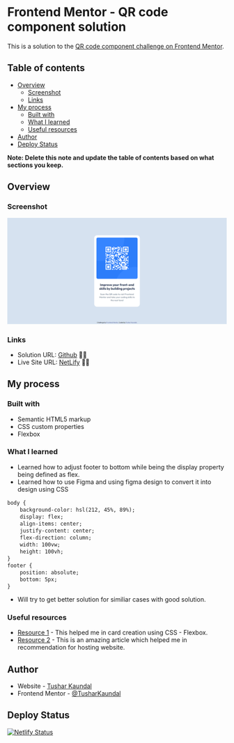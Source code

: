 # Frontend Mentor - QR code component solution

This is a solution to the [QR code component challenge on Frontend Mentor](https://www.frontendmentor.io/challenges/qr-code-component-iux_sIO_H).

## Table of contents

- [Overview](#overview)
  - [Screenshot](#screenshot)
  - [Links](#links)
- [My process](#my-process)
  - [Built with](#built-with)
  - [What I learned](#what-i-learned)
  - [Useful resources](#useful-resources)
- [Author](#author)
- [Deploy Status](#deploy-status)

**Note: Delete this note and update the table of contents based on what sections you keep.**

## Overview

### Screenshot

![](https://github.com/TusharKaundal/QR_code/blob/0d641b86c26592d616bba75c7595fbd7da3eb79e/images/screenshot-desktop.png)

### Links

- Solution URL: [Github](https://github.com/TusharKaundal/QR_code) 🎉🎉
- Live Site URL: [NetLify](https://stately-cobbler-a2ea46.netlify.app/) 🎊🎊

## My process

### Built with

- Semantic HTML5 markup
- CSS custom properties
- Flexbox

### What I learned

- Learned how to adjust footer to bottom while being the display property being defined as flex.
- Learned how to use Figma and using figma design to convert it into design using CSS

```
body {
    background-color: hsl(212, 45%, 89%);
    display: flex;
    align-items: center;
    justify-content: center;
    flex-direction: column;
    width: 100vw;
    height: 100vh;
}
footer {
    position: absolute;
    bottom: 5px;
}
```

- Will try to get better solution for similiar cases with good solution.

### Useful resources

- [Resource 1](https://css-tricks.com/snippets/css/a-guide-to-flexbox/) - This helped me in card creation using CSS - Flexbox.
- [Resource 2](https://medium.com/frontend-mentor/frontend-mentor-trusted-hosting-providers-bf000dfebe) - This is an amazing article which helped me in recommendation for hosting website.

## Author

- Website - [Tushar Kaundal](https://stately-cobbler-a2ea46.netlify.app/)
- Frontend Mentor - [@TusharKaundal](https://www.frontendmentor.io/profile/TusharKaundal)

## Deploy Status

[![Netlify Status](https://api.netlify.com/api/v1/badges/27f8b909-3a7a-4536-b5dc-f53d2b55c58a/deploy-status)](https://app.netlify.com/sites/stately-cobbler-a2ea46/deploys)
